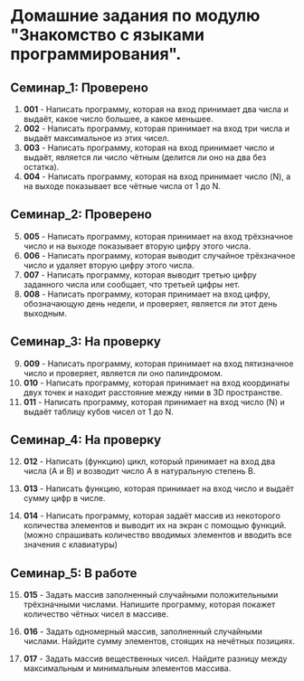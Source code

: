 # Домашние задания по модулю **"Знакомство с языками программирования".**
## Семинар_1: __Проверено__
1. **001** - Написать программу, которая на вход принимает два числа и выдаёт, какое число большее, а какое меньшее.
2. **002** - Написать программу, которая принимает на вход три числа и выдаёт максимальное из этих чисел.
3. **003** - Написать программу, которая на вход принимает число и выдаёт, является ли число чётным (делится ли оно на два без остатка).
4. **004** - Написать программу, которая на вход принимает число (N), а на выходе показывает все чётные числа от 1 до N.

## Семинар_2: __Проверено__

5. **005** - Написать программу, которая принимает на вход трёхзначное число и на выходе показывает вторую цифру этого числа.
6. **006** - Написать программу, которая выводит случайное трёхзначное число и удаляет вторую цифру этого числа.
7. **007** -  Написать программу, которая выводит третью цифру заданного числа или сообщает, что третьей цифры нет.
8. **008** - Написать программу, которая принимает на вход цифру, обозначающую день недели, и проверяет, является ли этот день выходным.

## Семинар_3: __На проверку__

9. **009** - Написать программу, которая принимает на вход пятизначное число и проверяет, является ли оно палиндромом.
10. **010** - Написать программу, которая принимает на вход координаты двух точек и находит расстояние между ними в 3D пространстве.
11. **011** - Написать программу, которая принимает на вход число (N) и выдаёт таблицу кубов чисел от 1 до N.

## Семинар_4: __На проверку__

12. **012** - Написать (функцию) цикл, который принимает на вход два числа (A и B) и возводит число A в натуральную степень B.

13. **013** - Написать функцию, которая принимает на вход число и выдаёт сумму цифр в числе.

14. **014** - Написать программу, которая задаёт массив из некоторого количества элементов и выводит их на экран с помощью функций. (можно спрашивать количество вводимых элементов и вводить все значения с клавиатуры)

## Семинар_5: __В работе__

15. **015** - Задать массив заполненный случайными положительными трёхзначными числами. Напишите программу, которая покажет количество чётных чисел в массиве.

16. **016** - Задать одномерный массив, заполненный случайными числами. Найдите сумму элементов, стоящих на нечётных позициях.

17. **017** - Задать массив вещественных чисел. Найдите разницу между максимальным и минимальным элементов массива.
